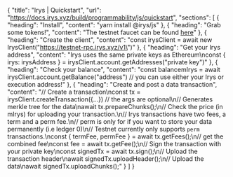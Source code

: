 {
  "title": "Irys | Quickstart",
  "url": "https://docs.irys.xyz/build/programmability/js/quickstart",
  "sections": [
    {
      "heading": "Install",
      "content": "yarn install @irys/js"
    },
    {
      "heading": "Grab some tokens!",
      "content": "The testnet faucet can be found [here](https://irys.xyz/faucet)"
    },
    {
      "heading": "Create the client",
      "content": "const irysClient = await new IrysClient(\"https://testnet-rpc.irys.xyz/v1\")"
    },
    {
      "heading": "Get your Irys address",
      "content": "Irys uses the same private keys as Ethereum\nconst { irys: irysAddress } = irysClient.account.getAddresses(\"private key\")"
    },
    {
      "heading": "Check your balance",
      "content": "const balancemIrys = await irysClient.account.getBalance(\"address\") // you can use either your Irys or execution address!"
    },
    {
      "heading": "Create and post a data transaction",
      "content": "// Create a transaction\nconst tx = irysClient.createTransaction({...}) // the args are optional\n// Generates merkle tree for the data\nawait tx.prepareChunks(<data>);\n// Check the price (in mIrys) for uploading your transaction.\n// Irys transactions have two fees, a term and a perm fee.\n// perm is only for if you want to store your data permanently (i.e ledger 0)\n// Testnet currently only supports `perm` transactions.\nconst { termFee, permFee } = await tx.getFees();\n// get the combined fee\nconst fee = await tx.getFee();\n// Sign the transaction with your private key\nconst signedTx = await tx.sign(<key>);\n// Upload the transaction header\nawait signedTx.uploadHeader();\n// Upload the data\nawait signedTx.uploadChunks(<data>);"
    }
  ]
}